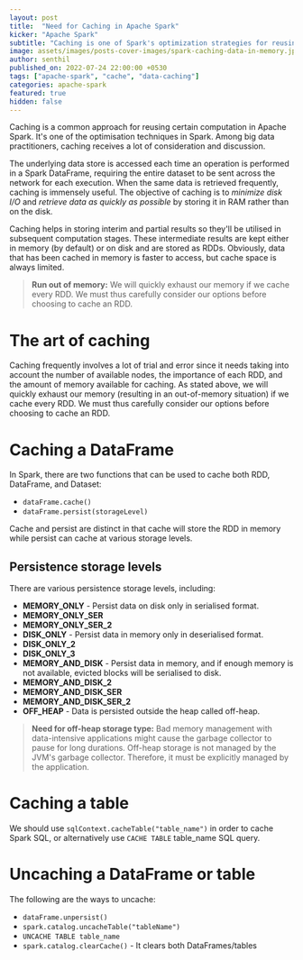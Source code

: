 ```yaml
---
layout: post
title:  "Need for Caching in Apache Spark"
kicker: "Apache Spark"
subtitle: "Caching is one of Spark's optimization strategies for reusing computations. It stores interim and partial results so they'll be utilised in subsequent computation stages."
image: assets/images/posts-cover-images/spark-caching-data-in-memory.jpg
author: senthil
published_on: 2022-07-24 22:00:00 +0530
tags: ["apache-spark", "cache", "data-caching"]
categories: apache-spark
featured: true
hidden: false
---
```


Caching is a common approach for reusing certain computation in Apache Spark. It's one of the optimisation techniques in Spark. Among big data practitioners, caching receives a lot of consideration and discussion.

The underlying data store is accessed each time an operation is performed in a Spark DataFrame, requiring the entire dataset to be sent across the network for each execution. When the same data is retrieved frequently, caching is immensely useful. The objective of caching is to *minimize disk I/O* and *retrieve data as quickly as possible* by storing it in RAM rather than on the disk.

Caching helps in storing interim and partial results so they'll be utilised in subsequent computation stages. These intermediate results are kept either in memory (by default) or on disk and are stored as RDDs. Obviously, data that has been cached in memory is faster to access, but cache space is always limited.

> **Run out of memory:** We will quickly exhaust our memory if we cache every RDD. We must thus carefully consider our options before choosing to cache an RDD.

# The art of caching
Caching frequently involves a lot of trial and error since it needs taking into account the number of available nodes, the importance of each RDD, and the amount of memory available for caching. As stated above, we will quickly exhaust our memory (resulting in an out-of-memory situation) if we cache every RDD. We must thus carefully consider our options before choosing to cache an RDD.

# Caching a DataFrame
In Spark, there are two functions that can be used to cache both RDD, DataFrame, and Dataset:
- `dataFrame.cache()`
- `dataFrame.persist(storageLevel)`

Cache and persist are distinct in that cache will store the RDD in memory while persist can cache at various storage levels.

## Persistence storage levels
There are various persistence storage levels, including:
- **MEMORY_ONLY** - Persist data on disk only in serialised format.
- **MEMORY_ONLY_SER**
- **MEMORY_ONLY_SER_2**
- **DISK_ONLY** - Persist data in memory only in deserialised format.
- **DISK_ONLY_2**
- **DISK_ONLY_3**
- **MEMORY_AND_DISK** - Persist data in memory, and if enough memory is not available, evicted blocks will be serialised to disk.
- **MEMORY_AND_DISK_2**
- **MEMORY_AND_DISK_SER**
- **MEMORY_AND_DISK_SER_2**
- **OFF_HEAP** - Data is persisted outside the heap called off-heap.

> **Need for off-heap storage type:** Bad memory management with data-intensive applications might cause the garbage collector to pause for long durations. Off-heap storage is not managed by the JVM's garbage collector. Therefore, it must be explicitly managed by the application.

# Caching a table
We should use `sqlContext.cacheTable("table_name")` in order to cache Spark SQL, or alternatively use `CACHE TABLE` table_name SQL query.

# Uncaching a DataFrame or table
The following are the ways to uncache:
- `dataFrame.unpersist()`
- `spark.catalog.uncacheTable("tableName")`
- `UNCACHE TABLE table_name`
- `spark.catalog.clearCache()` - It clears both DataFrames/tables